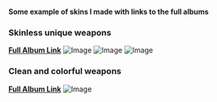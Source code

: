 **Some example of skins I made with links to the full albums**

### Skinless unique weapons
**[Full Album Link](https://imgur.com/a/Z7q5ma1)**
![Image](https://i.imgur.com/oBeX4Dd.jpg)
![Image](https://i.imgur.com/fq9z1LR.jpg)
![Image](https://i.imgur.com/WF1XdSt.jpg)

### Clean and colorful weapons
**[Full Album Link](https://imgur.com/a/xyvMPoa)**
![Image](https://i.imgur.com/oeEkXkh.jpg)

